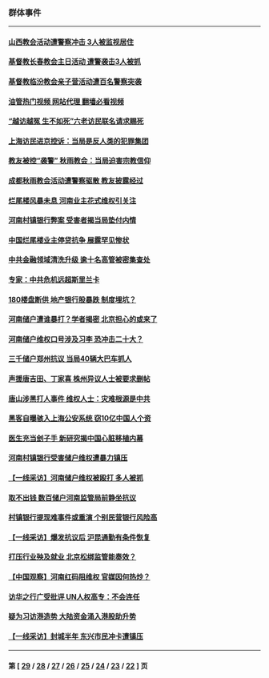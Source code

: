 ### 群体事件
---
#### [山西教会活动遭警察冲击 3人被监视居住](../../pages/ncid279/n13808966.md?08260045) 
#### [基督教长春教会主日活动 遭警袭击3人被抓](../../pages/ncid279/n13806935.md?08260045) 
#### [基督教临汾教会亲子营活动遭百名警察突袭](../../pages/ncid279/n13806527.md?08260045) 
#### [油管热门视频 网站代理 翻墙必看视频](http://209.222.30.114:81/youtube.html?08260045)
#### [“越访越冤 生不如死”六老访民联名请求赐死](../../pages/ncid279/n13805907.md?08260045) 
#### [上海访民进京控诉：当局是反人类的犯罪集团](../../pages/ncid279/n13803858.md?08260045) 
#### [教友被控“袭警” 秋雨教会：当局迫害宗教信仰](../../pages/ncid279/n13803563.md?08260045) 
#### [成都秋雨教会活动遭警察驱散 教友披露经过](../../pages/ncid279/n13802541.md?08260045) 
#### [烂尾楼风暴未息 河南业主花式维权引关注](../../pages/ncid279/n13794519.md?08260045) 
#### [河南村镇银行弊案 受害者揭当局垫付内情](../../pages/ncid279/n13791990.md?08260045) 
#### [中国烂尾楼业主停贷抗争 展露罕见惨状](../../pages/ncid279/n13787794.md?08260045) 
#### [中共金融领域清洗升级 逾十名高管被密集查处](../../pages/ncid279/n13782694.md?08260045) 
#### [专家：中共危机远超斯里兰卡](../../pages/ncid279/n13782248.md?08260045) 
#### [180楼盘断供 地产银行股暴跌 制度埋坑？](../../pages/ncid279/n13780778.md?08260045) 
#### [河南储户遭谁暴打？学者揭密 北京担心的或来了](../../pages/ncid279/n13779407.md?08260045) 
#### [河南储户维权口号涉及习李 恐冲击二十大？](../../pages/ncid279/n13778148.md?08260045) 
#### [三千储户郑州抗议 当局40辆大巴车抓人](../../pages/ncid279/n13777593.md?08260045) 
#### [声援唐吉田、丁家喜 株州异议人士被要求删帖](../../pages/ncid279/n13775534.md?08260045) 
#### [唐山涉黑打人事件 维权人士：灾难根源是中共](../../pages/ncid279/n13773534.md?08260045) 
#### [黑客自曝骇入上海公安系统 窃10亿中国人个资](../../pages/ncid279/n13773395.md?08260045) 
#### [医生充当刽子手 新研究揭中国心脏移植内幕](../../pages/ncid279/n13772291.md?08260045) 
#### [河南村镇银行受害储户维权遭暴力镇压](../../pages/ncid279/n13770841.md?08260045) 
#### [【一线采访】河南储户维权被殴打 多人被抓](../../pages/ncid279/n13768629.md?08260045) 
#### [取不出钱 数百储户河南监管局前静坐抗议](../../pages/ncid279/n13767198.md?08260045) 
#### [村镇银行提现难事件或重演 个别民营银行风险高](../../pages/ncid279/n13764495.md?08260045) 
#### [【一线采访】爆发抗议后 沪昆通勤有条件恢复](../../pages/ncid279/n13763504.md?08260045) 
#### [打压行业殃及就业 北京松绑监管能奏效？](../../pages/ncid279/n13761130.md?08260045) 
#### [【中国观察】河南红码阻维权 官媒因何热炒？](../../pages/ncid279/n13760146.md?08260045) 
#### [访华之行广受批评 UN人权高专：不会连任](../../pages/ncid279/n13758655.md?08260045) 
#### [疑为习访港造势 大陆资金涌入港股助升势](../../pages/ncid279/n13756127.md?08260045) 
#### [【一线采访】封城半年 东兴市民冲卡遭镇压](../../pages/ncid279/n13754277.md?08260045) 

---
#### 第 [ [29](./29.md?08260045) / [28](./28.md?08260045) / [27](./27.md?08260045) / [26](./26.md?08260045) / [25](./25.md?08260045) / [24](./24.md?08260045) / [23](./23.md?08260045) / [22](./22.md?08260045) ] 页
